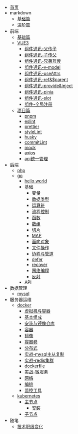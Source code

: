 * [首页](/)
* markdown
  * [基础篇](/markdown/index.md)
  * [进阶篇](/markdown/progress.md)
* 前端
  * [基础篇](/front/base/index.md)
  * [VUE3](/front/vue3/index.md)
    * [组件通讯-父传子](/front/vue3/props.md)
    * [组件通讯-子传父](/front/vue3/event.md)
    * [组件通讯-兄弟互传](/front/vue3/bus.md)
    * [组件通讯-v-model](/front/vue3/v-model.md)
    * [组件通讯-useAttrs](/front/vue3/useAttrs.md)
    * [组件通讯-ref&$parent](/front/vue3/ref.md)
    * [组件通讯-provide&inject](/front/vue3/provide.md)
    * [组件通讯-pinia](/front/vue3/pinia.md)
    * [组件通讯-slot](/front/vue3/slot.md)
    * [组件-全局注册](/front/vue3/global.md)
  * [项目篇](/front/project/index.md)
    * [pnpm](/front/project/pnpm.md)
    * [eslint](/front/project/eslint.md)
    * [prettier](/front/project/prettier.md)
    * [styleLint](/front/project/stylelint.md)
    * [husky](/front/project/husky.md)
    * [commitLint](/front/project/commitLint.md)
    * [mock](/front/project/mock.md)
    * [axios](/front/project/axios.md)
    * [api统一管理](/front/project/api.md)
* 后端
  * [php](/backend/php/index.md)
  * [go](/backend/go/index.md)
    * [hello world](/backend/go/hello.md)
    * 基础
      * [变量](/backend/go/base/variable.md)
      * [数据类型](/backend/go/base/type.md)
      * [运算符](/backend/go/base/math.md)
      * [流程控制](/backend/go/base/controller.md)
      * [函数](/backend/go/base/function.md)
      * [数组](/backend/go/base/array.md)
      * [切片](/backend/go/base/slice.md)
      * [MAP](/backend/go/base/map.md)
      * [面向对象](/backend/go/base/struct.md)
      * [文件操作](/backend/go/base/os.md)
      * [协程与管道](/backend/go/base/process.md)
      * [defer](/backend/go/base/defer.md)
      * [recover](/backend/go/base/recover.md)
      * [网络编程](/backend/go/base/network.md)
      * [反射](/backend/go/base/reflect.md)
    * API
* 数据管理
  * [mysql](/database/mysql/index.md)
* 服务器运维
  * [docker](/server/docker/index.md)
    * [虚拟机与容器](/server/docker/vmAndContainer.md)
    * [基本组成](/server/docker/base.md)
    * [安装与镜像仓库](/server/docker/install.md)
    * [容器](/server/docker/container.md)
    * [镜像](/server/docker/images.md)
    * [容器卷](/server/docker/volume.md)
    * [分布式](/server/docker/distributed.md)
    * [实战-mysql主从复制](/server/docker/mysql.md)
    * [实战-redis集群](/server/docker/redis.md)
    * [dockerfile](/server/docker/dockerfile.md)
    * [实战-微服务](/server/docker/service.md)
    * [网络](/server/docker/network.md)
    * [编排](/server/docker/compose.md)  
    * [监控工具](/server/docker/portainer.md)  
  * [kubernetes](/server/kubernetes/index.md)
    * [主节点](/server/kubernetes/master/index.md)
      * [安装](/server/kubernetes/master/install.md)
    * [子节点](/server/kubernetes/master/index.md)
* 随笔
  * [技术职级变化](/other/coder.md)
 
